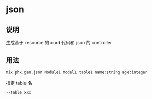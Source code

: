 # json

## 说明

生成基于 resource 的 curd 代码和 json 的 controller

## 用法

```sh
mix phx.gen.json Module1 Model1 table1 name:string age:integer
```

指定 table 名

```sh
--table xxx
```
